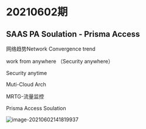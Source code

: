 # 20210602期

## SAAS PA Soulation - Prisma Access

网络趋势Network Convergence trend

work from anywhere （Security anywhere）

Security anytime

Muti-Cloud Arch



MRTG-流量监控



Prisma Access Soulation 

![image-20210602141819937](http://markdown-bluebaozi.oss-cn-shanghai.aliyuncs.com/img/image-20210602141819937.png)





